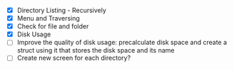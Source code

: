 - [x] Directory Listing - Recursively
- [x] Menu and Traversing
- [x] Check for file and folder
- [x] Disk Usage
- [ ] Improve the quality of disk usage: precalculate disk space and create a struct using it that stores the disk space and its name
- [ ] Create new screen for each directory?
